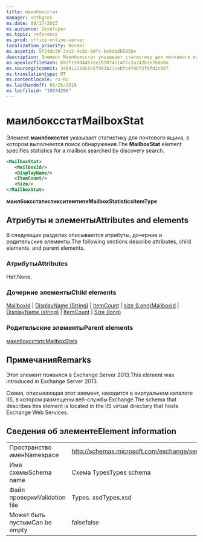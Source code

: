 ```yaml
---
title: маилбоксстат
manager: sethgros
ms.date: 09/17/2015
ms.audience: Developer
ms.topic: reference
ms.prod: office-online-server
localization_priority: Normal
ms.assetid: 5f24dc30-3ac2-4c82-9dfc-be9dbdb585be
description: Элемент Маилбоксстат указывает статистику для почтового ящика, в котором выполняется поиск обнаружения.
ms.openlocfilehash: 692f15904467ce192074b14f7c2a742b3e76de8e
ms.sourcegitcommit: 34041125dc8c5f993b21cebfc4f8b72f0fd2cb6f
ms.translationtype: MT
ms.contentlocale: ru-RU
ms.lasthandoff: 06/25/2018
ms.locfileid: "19834296"
---
```

# <a name="mailboxstat"></a><span data-ttu-id="4ed77-103">маилбоксстат</span><span class="sxs-lookup"><span data-stu-id="4ed77-103">MailboxStat</span></span>

<span data-ttu-id="4ed77-104">Элемент **маилбоксстат** указывает статистику для почтового ящика, в котором выполняется поиск обнаружения.</span><span class="sxs-lookup"><span data-stu-id="4ed77-104">The **MailboxStat** element specifies statistics for a mailbox searched by discovery search.</span></span> 
  
```XML
<MailboxStat>
   <MailboxId/>
   <DisplayName/>
   <ItemCount/>
   <Size/>
</MailboxStat>
```

<span data-ttu-id="4ed77-105">**маилбоксстатистикситемтипе**</span><span class="sxs-lookup"><span data-stu-id="4ed77-105">**MailboxStatisticsItemType**</span></span>

## <a name="attributes-and-elements"></a><span data-ttu-id="4ed77-106">Атрибуты и элементы</span><span class="sxs-lookup"><span data-stu-id="4ed77-106">Attributes and elements</span></span>

<span data-ttu-id="4ed77-107">В следующих разделах описываются атрибуты, дочерние и родительские элементы.</span><span class="sxs-lookup"><span data-stu-id="4ed77-107">The following sections describe attributes, child elements, and parent elements.</span></span>
  
### <a name="attributes"></a><span data-ttu-id="4ed77-108">Атрибуты</span><span class="sxs-lookup"><span data-stu-id="4ed77-108">Attributes</span></span>

<span data-ttu-id="4ed77-109">Нет.</span><span class="sxs-lookup"><span data-stu-id="4ed77-109">None.</span></span>
  
### <a name="child-elements"></a><span data-ttu-id="4ed77-110">Дочерние элементы</span><span class="sxs-lookup"><span data-stu-id="4ed77-110">Child elements</span></span>

<span data-ttu-id="4ed77-111">[MailboxId](mailboxid.md) | [DisplayName (String)](displayname-string.md) | [ItemCount](itemcount.md) | [size (Long)](size-long.md)</span><span class="sxs-lookup"><span data-stu-id="4ed77-111">[MailboxId](mailboxid.md) | [DisplayName (string)](displayname-string.md) | [ItemCount](itemcount.md) | [Size (long)](size-long.md)</span></span>
  
### <a name="parent-elements"></a><span data-ttu-id="4ed77-112">Родительские элементы</span><span class="sxs-lookup"><span data-stu-id="4ed77-112">Parent elements</span></span>

[<span data-ttu-id="4ed77-113">маилбоксстатс</span><span class="sxs-lookup"><span data-stu-id="4ed77-113">MailboxStats</span></span>](mailboxstats.md)
  
## <a name="remarks"></a><span data-ttu-id="4ed77-114">Примечания</span><span class="sxs-lookup"><span data-stu-id="4ed77-114">Remarks</span></span>

<span data-ttu-id="4ed77-115">Этот элемент появился в Exchange Server 2013.</span><span class="sxs-lookup"><span data-stu-id="4ed77-115">This element was introduced in Exchange Server 2013.</span></span>
  
<span data-ttu-id="4ed77-116">Схема, описывающая этот элемент, находится в виртуальном каталоге IIS, в котором размещены веб-службы Exchange.</span><span class="sxs-lookup"><span data-stu-id="4ed77-116">The schema that describes this element is located in the IIS virtual directory that hosts Exchange Web Services.</span></span>
  
## <a name="element-information"></a><span data-ttu-id="4ed77-117">Сведения об элементе</span><span class="sxs-lookup"><span data-stu-id="4ed77-117">Element information</span></span>

|||
|:-----|:-----|
|<span data-ttu-id="4ed77-118">Пространство имен</span><span class="sxs-lookup"><span data-stu-id="4ed77-118">Namespace</span></span>  <br/> |http://schemas.microsoft.com/exchange/services/2006/types  <br/> |
|<span data-ttu-id="4ed77-119">Имя схемы</span><span class="sxs-lookup"><span data-stu-id="4ed77-119">Schema name</span></span>  <br/> |<span data-ttu-id="4ed77-120">Схема Types</span><span class="sxs-lookup"><span data-stu-id="4ed77-120">Types schema</span></span>  <br/> |
|<span data-ttu-id="4ed77-121">Файл проверки</span><span class="sxs-lookup"><span data-stu-id="4ed77-121">Validation file</span></span>  <br/> |<span data-ttu-id="4ed77-122">Types. xsd</span><span class="sxs-lookup"><span data-stu-id="4ed77-122">Types.xsd</span></span>  <br/> |
|<span data-ttu-id="4ed77-123">Может быть пустым</span><span class="sxs-lookup"><span data-stu-id="4ed77-123">Can be empty</span></span>  <br/> |<span data-ttu-id="4ed77-124">false</span><span class="sxs-lookup"><span data-stu-id="4ed77-124">false</span></span>  <br/> |
   

